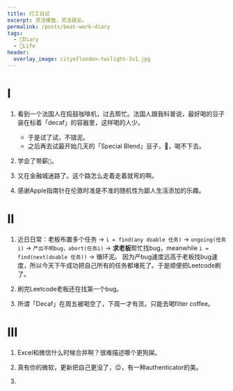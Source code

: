 ```yaml
---
title: 打工日记
excerpt: 灵活摸鱼，灵活就业。
permalink: /posts/beat-work-diary
tags:
  - 📘Diary
  - 🍜Life
header:
  overlay_image: cityoflondon-twilight-3v1.jpg
---
```


# I



1. 看到一个法国人在捣鼓咖啡机，过去帮忙。法国人跟我科普说，最好喝的豆子装在标着「decaf」的容器里，这样喝的人少。
    - 于是试了试，不错泥。
    - 之后再去试最开始几天的「Special Blend」豆子，🤮，喝不下去。

1. 学会了带薪`💩`。

1. 又在金融城迷路了。这个路怎么走着走着就弯的啊。

1. 感谢Apple指南针在伦敦时准是不准的随机性为鄙人生活添加的乐趣。

# II

1. 近日日常：老板布置多个任务 -> `i = find(any doable 任务)` -> `ongoing(任务i)` -> `产出不明bug，abort(任务i)` -> **求老板**帮忙找bug，meanwhile `i = find(next(doable 任务))`  -> 循环泥。
因为产bug速度远高于老板找bug速度，所以今天下午成功把自己所有的任务都堵死了。于是顺便把Leetcode刷了。
1. 刷完Leetcode老板还在找第一个bug。

1. 所谓「Decaf」在周五被喝空了，下周一才有货。只能去喝filter coffee。

# III

1. Excel和微信什么时候合并啊？很难描述哪个更狗屎。

1. 真有你的微软，更新把自己更没了，😌，有一种authenticator的美。

1. 